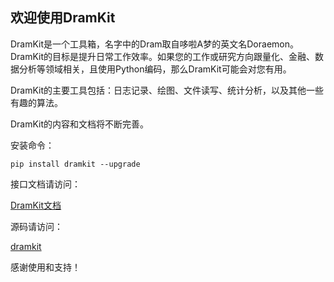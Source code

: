 ## 欢迎使用DramKit

DramKit是一个工具箱，名字中的Dram取自哆啦A梦的英文名Doraemon。DramKit的目标是提升日常工作效率。如果您的工作或研究方向跟量化、金融、数据分析等领域相关，且使用Python编码，那么DramKit可能会对您有用。

DramKit的主要工具包括：日志记录、绘图、文件读写、统计分析，以及其他一些有趣的算法。

DramKit的内容和文档将不断完善。

安装命令：

```
pip install dramkit --upgrade
```

接口文档请访问：

[DramKit文档](http://www.glhyy.cn/dramkit/docs/html/index.html)

源码请访问：

[dramkit](https://github.com/Genlovy-Hoo/dramkit/)

感谢使用和支持！

